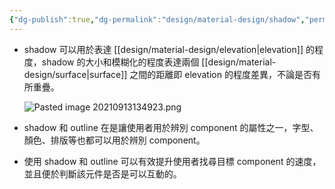 ```yaml
---
{"dg-publish":true,"dg-permalink":"design/material-design/shadow","permalink":"/design/material-design/shadow/"}
---
```


- shadow 可以用於表達 [[design/material-design/elevation\|elevation]] 的程度，shadow 的大小和模糊化的程度表達兩個 [[design/material-design/surface\|surface]] 之間的距離即 elevation 的程度差異，不論是否有所重疊。

	![Pasted image 20210913134923.png](https://i.imgur.com/Qc4qOMm.png)

- shadow 和 outline 在是讓使用者用於辨別 component 的屬性之一，字型、顏色、排版等也都可以用於辨別 component。
- 使用 shadow 和 outline 可以有效提升使用者找尋目標 component 的速度，並且便於判斷該元件是否是可以互動的。